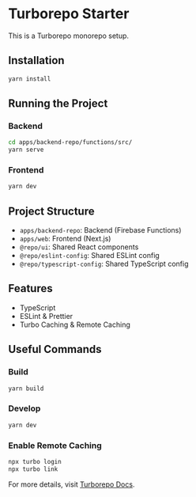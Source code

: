 # Turborepo Starter

This is a Turborepo monorepo setup.

## Installation

```sh
yarn install
```

## Running the Project

### Backend
```sh
cd apps/backend-repo/functions/src/
yarn serve
```

### Frontend
```sh
yarn dev
```

## Project Structure

- `apps/backend-repo`: Backend (Firebase Functions)
- `apps/web`: Frontend (Next.js)
- `@repo/ui`: Shared React components
- `@repo/eslint-config`: Shared ESLint config
- `@repo/typescript-config`: Shared TypeScript config

## Features

- TypeScript
- ESLint & Prettier
- Turbo Caching & Remote Caching

## Useful Commands

### Build
```sh
yarn build
```

### Develop
```sh
yarn dev
```

### Enable Remote Caching
```sh
npx turbo login
npx turbo link
```

For more details, visit [Turborepo Docs](https://turbo.build/repo/docs).
